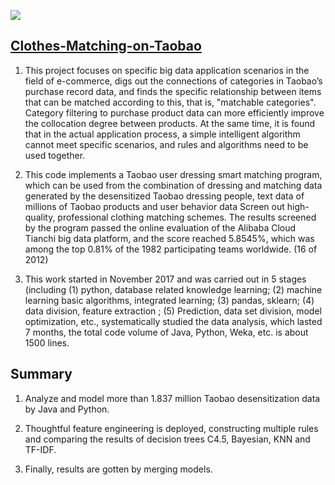 ![](https://img.shields.io/badge/license-Apache%202-blue)

## [Clothes-Matching-on-Taobao](https://tianchi.aliyun.com/competition/entrance/231575/introduction "Tianchi")
1. This project focuses on specific big data application scenarios in the field of e-commerce, digs out the connections of categories in Taobao’s purchase record data, and finds the specific relationship between items that can be matched according to this, that is, "matchable categories". Category filtering to purchase product data can more efficiently improve the collocation degree between products. At the same time, it is found that in the actual application process, a simple intelligent algorithm cannot meet specific scenarios, and rules and algorithms need to be used together.

2. This code implements a Taobao user dressing smart matching program, which can be used from the combination of dressing and matching data generated by the desensitized Taobao dressing people, text data of millions of Taobao products and user behavior data Screen out high-quality, professional clothing matching schemes. The results screened by the program passed the online evaluation of the Alibaba Cloud Tianchi big data platform, and the score reached 5.8545%, which was among the top 0.81% of the 1982 participating teams worldwide. (16 of 2012)

3. This work started in November 2017 and was carried out in 5 stages (including (1) python, database related knowledge learning; (2) machine learning basic algorithms, integrated learning; (3) pandas, sklearn; (4) data division, feature extraction ; (5) Prediction, data set division, model optimization, etc., systematically studied the data analysis, which lasted 7 months, the total code volume of Java, Python, Weka, etc. is about 1500 lines.

## Summary
1. Analyze and model more than 1.837 million Taobao desensitization data by Java and Python. 

2. Thoughtful feature engineering is deployed, constructing multiple rules and comparing the results of decision trees C4.5, Bayesian, KNN and TF-IDF. 

3. Finally, results are gotten by merging models.
